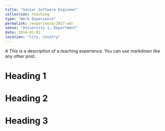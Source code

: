 ```yaml
---
title: "Senior Software Engineer"
collection: teaching
type: "Work Experience"
permalink: /experience/2017-wdr
venue: "University 1, Department"
date: 2014-01-01
location: "City, Country"
---
```


A This is a description of a teaching experience. You can use markdown like any other post.

Heading 1
======

Heading 2
======

Heading 3
======